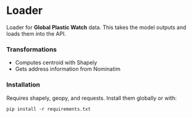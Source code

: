 # Loader

Loader for **Global Plastic Watch** data. This takes the model
outputs and loads them into the API.

### Transformations

- Computes centroid with Shapely
- Gets address information from Nominatim

### Installation

Requires shapely, geopy, and requests. Install them globally or with:

```
pip install -r requirements.txt
```
